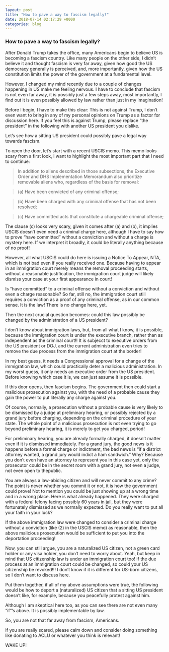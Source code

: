 ```yaml
---
layout: post
title: "How to pave a way to fascism legally?"
date: 2018-07-14 02:17:29 +0000
categories: blog
---
```


### How to pave a way to fascism legally?

After Donald Trump takes the office, many Americans begin to believe US is becoming a fascism country. Like many people on the other side, I didn’t believe it and thought fascism is very far away, given how good the US democracy generally is perceived, and, more importantly, given how the US constitution limits the power of the government at a fundamental level.

However, I changed my mind recently due to a couple of changes happening in US make me feeling nervous. I have to conclude that fascism is not even far away, it is possibly just a few steps away, most importantly, I find out it is even possibly allowed by law rather than just in my imagination!

Before I begin, I have to make this clear: This is not against Trump, I don’t even want to bring in any of my personal opinions on Trump as a factor for discussion here. If you feel this is against Trump, please replace “the president” in the following with another US president you dislike.

Let’s see how a sitting US president could possibly pave a legal way towards fascism.

To open the door, let’s start with a recent USCIS memo. This memo looks scary from a first look, I want to highlight the most important part that I need to continue:

> In addition to aliens described in those subsections, the Executive Order and DHS Implementation Memorandum also prioritize removable aliens who, regardless of the basis for removal:

> (a) Have been convicted of any criminal offense;

> (b) Have been charged with any criminal offense that has not been resolved;

> (c) Have committed acts that constitute a chargeable criminal offense;

The clause (c) looks very scary, given it comes after (a) and (b), it implies USCIS doesn’t even need a criminal charge here, although I have to say how to prove “have committed” without a conviction and without a charge is mystery here. If we interpret it broadly, it could be literally anything because of no proof!

However, all what USCIS could do here is issuing a Notice To Appear, NTA, which is not bad even if you really received one. Because having to appear in an immigration court merely means the removal proceeding starts, without a reasonable justification, the immigration court judge will likely dismiss your case at your first appearance in court!

Is “have committed” to a criminal offense without a conviction and without even a charge reasonable? So far, still no, the immigration court still requires a conviction as a proof of any criminal offense, as in our common sense. It is the law! There is no change here, yet.

Then the next crucial question becomes: could this law possibly be changed by the administration of a US president?

I don’t know about immigration laws, but, from all what I know, it is possible, because the immigration court is under the executive branch, rather than as independent as the criminal court!! It is subjecct to executive orders from the US president or DOJ, and the current administration even tries to remove the due process from the immigration court at the border!

In my best guess, it needs a Congressional approval for a change of the immigration law, which could practically deter a malicious administration. In my worst guess, it only needs an executive order from the US president. Before knowing which case it is, we can just assume it is possible.

If this door opens, then fascism begins. The government then could start a malicious prosecution against you, with the need of a probable cause they gain the power to put literally any charge against you.

Of course, normally, a prosecution without a probable cause is very likely to be dismissed by a judge at preliminary hearing, or possibly rejected by a grand jury before charging, depending on the criminal procedure of your state. The whole point of a malicious prosecution is not even trying to go beyond preliminary hearing, it is merely to get you charged, period!

For preliminary hearing, you are already formally charged, it doesn’t matter even if it is dismissed immediately. For a grand jury, the good news is it happens before a formal charge or indictment, the bad news is “if a district attorney wanted, a grand jury would indict a ham sandwich.” Why? Because you don’t even have an attorney to represent you in this case yet, only the prosecutor could be in the secret room with a grand jury, not even a judge, not even open to thepublic.

You are always a law-abiding citizen and will never commit to any crime? The point is never whether you commit it or not, it is how the government could prove! Not to mention you could be just showing up at a wrong time and in a wrong place. Here is what already happened. They were charged with a federal felony facing possibly 60 years in jail, but they were fortunately dismissed as we normally expected. Do you really want to put all your faith in your luck?

If the above immigration law were changed to consider a criminal charge without a conviction (like (2) in the USCIS memo) as reasonable, then the above malicious prosecution would be sufficient to put you into the deportation proceeding!

Now, you can still argue, you are a naturalized US citizen, not a green card holder or any visa holder, you don’t need to worry about. Yeah, but keep in mind that US citizenship law is under an immigration court too! If the due process at an immigration court could be changed, so could your US citizenship be revoked!!! I don’t know if it is different for US-born citizens, so I don’t want to discuss here.

Put them together, if all of my above assumptions were true, the following would be how to deport a (naturalized) US citizen that a sitting US president doesn’t like, for example, because you peacefully protest against him.

Although I am skeptical here too, as you can see there are not even many “if”’s above. It is possibly implementable by law.

So, you are not that far away from fascism, Americans.

If you are really scared, please calm down and consider doing something like donating to ACLU or whatever you think is relevant!

WAKE UP!